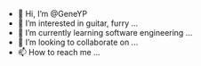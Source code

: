 - 👋 Hi, I’m @GeneYP
- 👀 I’m interested in guitar, furry ...
- 🌱 I’m currently learning software engineering ...
- 💞️ I’m looking to collaborate on ...
- 📫 How to reach me ...

<!---
GeneYP/GeneYP is a ✨ special ✨ repository because its `README.md` (this file) appears on your GitHub profile.
You can click the Preview link to take a look at your changes.
--->
